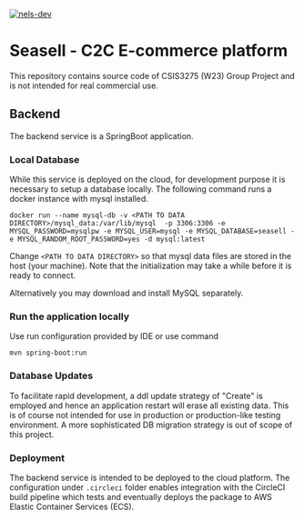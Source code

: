 [![nels-dev](https://circleci.com/gh/nels-dev/csis3275-proj.svg?style=shield)](https://app.circleci.com/pipelines/github/nels-dev/csis3275-proj)

# Seasell - C2C E-commerce platform

This repository contains source code of CSIS3275 (W23) Group Project and is not intended for real commercial use. 

## Backend

The backend service is a SpringBoot application. 



### Local Database

While this service is deployed on the cloud, for development purpose it is necessary to setup a database locally.
The following command runs a docker instance with mysql installed.

```
docker run --name mysql-db -v <PATH TO DATA DIRECTORY>/mysql_data:/var/lib/mysql  -p 3306:3306 -e MYSQL_PASSWORD=mysqlpw -e MYSQL_USER=mysql -e MYSQL_DATABASE=seasell -e MYSQL_RANDOM_ROOT_PASSWORD=yes -d mysql:latest
```
Change `<PATH TO DATA DIRECTORY>` so that mysql data files are stored in the host (your machine). Note that the initialization may take a while before it is ready to connect.

Alternatively you may download and install MySQL separately.



### Run the application locally

Use run configuration provided by IDE or use command
```
mvn spring-boot:run
```



### Database Updates

To facilitate rapid development, a ddl update strategy of "Create" is employed and hence an application restart will erase all existing data.
This is of course not intended for use in production or production-like testing environment. A more sophisticated DB migration strategy is out of scope of this project.



### Deployment

The backend service is intended to be deployed to the cloud platform. The configuration under `.circleci` folder enables integration 
with the CircleCI build pipeline which tests and eventually deploys the package to AWS Elastic Container Services (ECS).